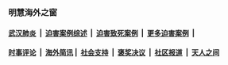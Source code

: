 
### 明慧海外之窗

####  [武汉肺炎](indexes/365.md?t=07070400) &nbsp;|&nbsp;  [迫害案例综述](indexes/328.md?t=07070400) &nbsp;|&nbsp; [迫害致死案例](indexes/277.md?t=07070400)  &nbsp;|&nbsp; [更多迫害案例](indexes/81.md?t=07070400)  &nbsp;|&nbsp; 
####  [时事评论](indexes/19.md?t=07070400) &nbsp;|&nbsp; [海外简讯](indexes/245.md?t=07070400)&nbsp;|&nbsp;  [社会支持](indexes/140.md?t=07070400) &nbsp;|&nbsp; [褒奖决议](indexes/282.md?t=07070400) &nbsp;|&nbsp; [社区报道](indexes/91.md?t=07070400)  &nbsp;|&nbsp; [天人之间](indexes/78.md?t=07070400) 

